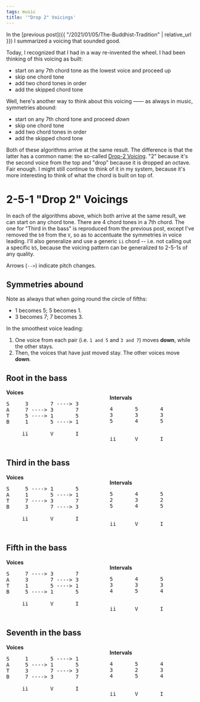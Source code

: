 ```yaml
---
tags: music
title: '"Drop 2" Voicings'
---
```


In the [previous post]({{ "/2021/01/05/The-Buddhist-Tradition" | relative_url }}) I summarized a voicing that sounded good.

Today, I recognized that I had in a way re-invented the wheel. I had been thinking of this voicing as built:

- start on any 7th chord tone as the lowest voice and proceed up
- skip one chord tone
- add two chord tones in order
- add the skipped chord tone

Well, here's another way to think about this voicing —— as always in music, symmetries abound:

- start on any 7th chord tone and proceed _down_
- skip one chord tone
- add two chord tones in order
- add the skipped chord tone

Both of these algorithms arrive at the same result. The difference is that the latter has a common name: the so-called [Drop-2 Voicing](<https://en.wikipedia.org/wiki/Voicing_(music)#Drop_voicings>). "2" because it's the second voice from the top and "drop" because it is dropped an octave. Fair enough. I might still continue to think of it in my system, because it's more interesting to think of what the chord is built on top of.

# 2-5-1 "Drop 2" Voicings

In each of the algorithms above, which both arrive at the same result, we can start on any chord tone. There are 4 chord tones in a 7th chord. The one for "Third in the bass" is reproduced from the previous post, except I've removed the `b9` from the `V`, so as to accentuate the symmetries in voice leading. I'll also generalize and use a generic `ii` chord -- i.e. not calling out a specific `b5`, because the voicing pattern can be generalized to 2-5-1s of any quality.

Arrows (`-->`) indicate pitch changes.

## Symmetries abound

Note as always that when going round the circle of fifths:

- 1 becomes 5; 5 becomes 1.
- 3 becomes 7; 7 becomes 3.

In the smoothest voice leading:

1. One voice from each pair (i.e. `1 and 5` and `3 and 7`) moves **down**, while the other stays.
2. Then, the voices that have just moved stay. The other voices move **down**.

<!-- TODO: comment on moving intervals for the moving voices -->

## Root in the bass

<style>
  .voicing-table-container {display: flex; flex-direction: row;}
  .voicing-table {flex-grow: 1}
</style>

<div class="voicing-table-container">
<!-- Left -->
<div class="voicing-table">
<b>Voices</b>

<pre>
S     3       7 ----> 3
A     7 ----> 3       7
T     5 ----> 1       5
B     1       5 ----> 1

     ii       V       I
</pre>
</div>
<!-- Left -->

<!-- Right -->
<div class="voicing-table">

<b>Intervals</b>

<pre>
4       5       4
3       3       3
5       4       5


ii      V       I
</pre>
</div>
<!-- Right -->
</div>

## Third in the bass

<div class="voicing-table-container">
<!-- Left -->
<div class="voicing-table">
<b>Voices</b>

<pre>
S     5 ----> 1       5
A     1       5 ----> 1
T     7 ----> 3       7
B     3       7 ----> 3

     ii       V       I
</pre>
</div>
<!-- Left -->

<!-- Right -->
<div class="voicing-table">

<b>Intervals</b>

<pre>
5       4       5
2       3       2
5       4       5


ii      V       I
</pre>
</div>
<!-- Right -->
</div>

## Fifth in the bass

<div class="voicing-table-container">
<!-- Left -->
<div class="voicing-table">
<b>Voices</b>

<pre>
S     7 ----> 3       7
A     3       7 ----> 3
T     1       5 ----> 1
B     5 ----> 1       5

     ii       V       I
</pre>
</div>
<!-- Left -->

<!-- Right -->
<div class="voicing-table">

<b>Intervals</b>

<pre>
5       4       5
3       3       3
4       5       4


ii      V       I
</pre>
</div>
<!-- Right -->
</div>

## Seventh in the bass

<div class="voicing-table-container">
<!-- Left -->
<div class="voicing-table">
<b>Voices</b>

<pre>
S     1       5 ----> 1
A     5 ----> 1       5
T     3       7 ----> 3
B     7 ----> 3       7

     ii       V       I
</pre>
</div>
<!-- Left -->

<!-- Right -->
<div class="voicing-table">

<b>Intervals</b>

<pre>
4       5       4
3       2       3
4       5       4


ii      V       I
</pre>
</div>
<!-- Right -->
</div>
